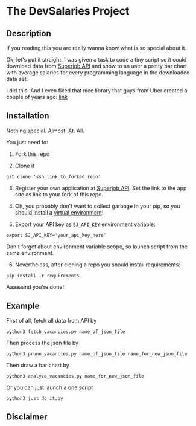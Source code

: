 # The DevSalaries Project

## Description
If you reading this you are really wanna know what is so special about it.

Ok, let's put it straight: I was given a task to code a tiny script
 so it could download data from [Superjob API](api.superjob.ru) and show to an user a pretty bar chart
 with average salaries for every programming language in the downloaded data set.

 I did this. And I even fixed that nice library that guys from Uber created a couple of years ago:
 [link](https://github.com/uber/multidimensional_urlencode)

## Installation
Nothing special. Almost. At. All.

You just need to:

 1. Fork this repo

 2. Clone it
 ```
 git clone 'ssh_link_to_forked_repo'
 ```

 3. Register your own application at [Superjob API](api.superjob.ru). Set the link to the app site as link to your fork of this repo.

 4. Oh, you probably don't want to collect garbage in your pip, so you should install a [virtual environment](docs.python-guide.org/en/latest/dev/virtualenvs/)!

 5. Export your API key as `SJ_API_KEY` environment variable:
 ```
 export SJ_API_KEY='your_api_key_here'
 ```
 Don't forget about environment variable scope, so launch script from the same environment.

 6. Nevertheless, after cloning a repo you should install requirements:
 ```
 pip install -r requirements
 ```

Aaaaaand you're done!

## Example

First of all, fetch all data from API by
```
python3 fetch_vacancies.py name_of_json_file
```

Then process the json file by
```
python3 prune_vacancies.py name_of_json_file name_for_new_json_file
```

Then draw a bar chart by
```
python3 analyze_vacancies.py name_for_new_json_file
```

Or you can just launch a one script
```
python3 just_do_it.py
```

## Disclaimer

